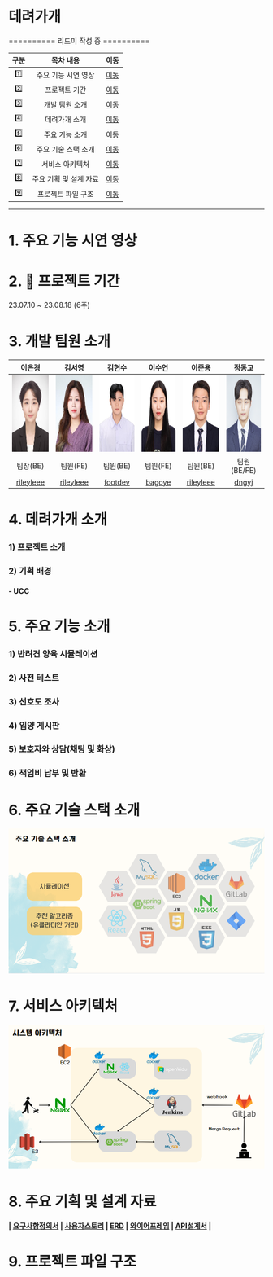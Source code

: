 # 데려가개

========== 리드미 작성 중 ==========


|구분|목차 내용|이동|
|:-------:|:--------:|:---:|
|:one:|주요 기능 시연 영상|[이동](#1-주요-기능-시연-영상)|
|:two:|프로젝트 기간|[이동](#2-프로젝트-기간)|
|:three:|개발 팀원 소개|[이동](#3-개발-팀원-소개)|
|:four:|데려가개 소개|[이동](#4-데려가개-소개)|
|:five:|주요 기능 소개|[이동](#5-주요-기능-소개)|
|:six:|주요 기술 스택 소개|[이동](#6-주요-기술-스택-소개)|
|:seven:|서비스 아키텍처|[이동](#7-서비스-아키텍처)|
|:eight:|주요 기획 및 설계 자료|[이동](#8-주요-기획-및-설계-자료)|
|:nine:|프로젝트 파일 구조|[이동](#9-프로젝트-파일-구조)|



<hr>

# 1. 주요 기능 시연 영상

# 2. :calendar: 프로젝트 기간 

23.07.10 ~ 23.08.18 (6주)

# 3. 개발 팀원 소개

|                  이은경                   |                      김서영                       |               김현수                |               이수연                |               이준용               |                    정동교                     |
| :---------------------------------------: | :-----------------------------------------------: | :---------------------------------: | :---------------------------------: | :--------------------------------: | :-------------------------------------------: |
|    <img src="assets/team/앙경.jpg" width="120" height="150" >     |        <img src="assets/team/더영.jpg" width="120" height="150">         | <img src="assets/team/기멘수.jpg" width="120" height="150">  | <img src="assets/team/수염.jpg" width="120" height="150">  | <img src="assets/team/뽀용.jpg" width="120" height="150"> |      <img src="assets/team/교동.png" width="120" height="150">       |
|                 팀장(BE)                  |                     팀원(FE)                      |              팀원(BE)               |              팀원(FE)               |              팀원(BE)              |                   팀원(BE/FE)                    |
| [rileyleee](https://github.com/rileyleee) | [rileyleee](https://github.com/rileyleee) | [footdev](https://github.com/footdev) | [bagoye](https://github.com/bagoye) | [rileyleee](https://github.com/rileyleee)  | [dngyj](https://github.com/dngyj) |


# 4. 데려가개 소개

### 1) 프로젝트 소개

### 2) 기획 배경

#### - UCC

# 5. 주요 기능 소개

### 1) 반려견 양육 시뮬레이션

### 2) 사전 테스트

### 3) 선호도 조사

### 4) 입양 게시판

### 5) 보호자와 상담(채팅 및 화상)

### 6) 책임비 납부 및 반환

# 6. 주요 기술 스택 소개

<img src="assets/skill/주요기술스택.PNG"> 

# 7. 서비스 아키텍처

<img src="assets/skill/시스템아키텍처.PNG"> 


# 8. 주요 기획 및 설계 자료

#### | [요구사항정의서](https://docs.google.com/spreadsheets/d/1Uqf0YmFeVwYuZPWYLiKWIPeZA8cFOR7hSE0o8xM8RLo/edit#gid=0) | [사용자스토리](https://docs.google.com/spreadsheets/d/1AOAkrt0WQE_8c0uHmOPhKNq8UcjX5U-gLw8P4L1d1dc/edit#gid=0) | [ERD](https://www.erdcloud.com/d/JZdkyKFKmvn88mqBG) | [와이어프레임](https://www.figma.com/file/JjoMiub1PyJ7eyNGYR8V0Z/E1I5-%EA%BC%AC%EC%88%9C%EB%82%B4?type=design&node-id=0-1&mode=design&t=aXh5UjBfkJRemuwG-0) | [API설계서]() |


# 9. 프로젝트 파일 구조



